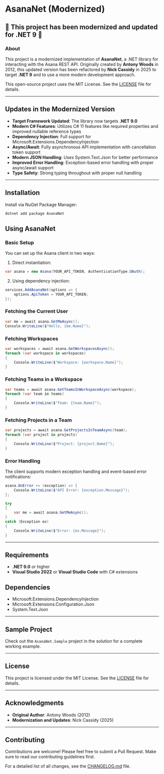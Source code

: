 # AsanaNet (Modernized)

## 🚨 This project has been modernized and updated for .NET 9 🚨

### About
This project is a modernized implementation of **AsanaNet**, a .NET library for interacting with the Asana REST API. Originally created by **Antony Woods** in 2012, this updated version has been refactored by **Nick Cassidy** in 2025 to target **.NET 9** and to use a more modern development approach.

This open-source project uses the MIT License. See the [LICENSE](./LICENSE) file for details.

---

## Updates in the Modernized Version
- **Target Framework Updated**: The library now targets **.NET 9.0**
- **Modern C# Features**: Utilizes C# 11 features like required properties and improved nullable reference types
- **Dependency Injection**: Full support for Microsoft.Extensions.DependencyInjection
- **Async/Await**: Fully asynchronous API implementation with cancellation token support
- **Modern JSON Handling**: Uses System.Text.Json for better performance
- **Improved Error Handling**: Exception-based error handling with proper async/await support
- **Type Safety**: Strong typing throughout with proper null handling

---

## Installation
Install via NuGet Package Manager:
```powershell
dotnet add package AsanaNet
```

## Using AsanaNet

### Basic Setup
You can set up the Asana client in two ways:

1. Direct instantiation:
```csharp
var asana = new Asana(YOUR_API_TOKEN, AuthenticationType.OAuth);
```

2. Using dependency injection:
```csharp
services.AddAsanaNet(options => {
    options.ApiToken = YOUR_API_TOKEN;
});
```

### Fetching the Current User
```csharp
var me = await asana.GetMeAsync();
Console.WriteLine($"Hello, {me.Name}");
```

### Fetching Workspaces
```csharp
var workspaces = await asana.GetWorkspacesAsync();
foreach (var workspace in workspaces)
{
    Console.WriteLine($"Workspace: {workspace.Name}");
}
```

### Fetching Teams in a Workspace
```csharp
var teams = await asana.GetTeamsInWorkspaceAsync(workspace);
foreach (var team in teams)
{
    Console.WriteLine($"Team: {team.Name}");
}
```

### Fetching Projects in a Team
```csharp
var projects = await asana.GetProjectsInTeamAsync(team);
foreach (var project in projects)
{
    Console.WriteLine($"Project: {project.Name}");
}
```

### Error Handling
The client supports modern exception handling and event-based error notifications:

```csharp
asana.OnError += (exception) => {
    Console.WriteLine($"API Error: {exception.Message}");
};

try
{
    var me = await asana.GetMeAsync();
}
catch (Exception ex)
{
    Console.WriteLine($"Error: {ex.Message}");
}
```

---

## Requirements
- **.NET 9.0** or higher
- **Visual Studio 2022** or **Visual Studio Code** with C# extensions

## Dependencies
- Microsoft.Extensions.DependencyInjection
- Microsoft.Extensions.Configuration.Json
- System.Text.Json

---

## Sample Project
Check out the `AsanaNet.Sample` project in the solution for a complete working example.

---

## License
This project is licensed under the MIT License. See the [LICENSE](./LICENSE) file for details.

---

## Acknowledgments
- **Original Author**: Antony Woods (2012)
- **Modernization and Updates**: Nick Cassidy (2025)

---

## Contributing
Contributions are welcome! Please feel free to submit a Pull Request. Make sure to read our contributing guidelines first.

For a detailed list of all changes, see the [CHANGELOG.md](./CHANGELOG.md) file.
